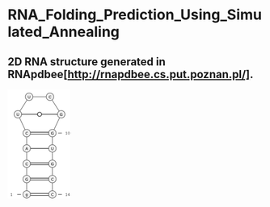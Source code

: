 # RNA_Folding_Prediction_Using_Simulated_Annealing

## 2D RNA structure generated in RNApdbee[http://rnapdbee.cs.put.poznan.pl/].
![Test Image 1](UUCG_tetraloop_NMR.png)
